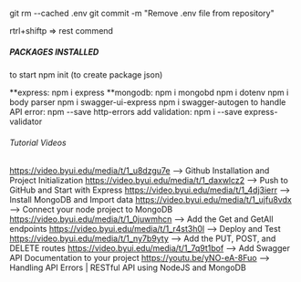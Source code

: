 git rm --cached .env
git commit -m "Remove .env file from repository"

rtrl+shiftp => rest commend


##### PACKAGES INSTALLED #####
to start npm init (to create package json)

**express: npm i express
**mongodb: npm i mongobd
           npm i dotenv
           npm i body parser
           npm i swagger-ui-express
           npm i swagger-autogen
to handle API error: npm --save http-errors 
add validation: npm i --save express-validator


###### Tutorial Videos #######
https://video.byui.edu/media/t/1_u8dzgu7e  --> Github Installation and Project Initialization
https://video.byui.edu/media/t/1_daxwlcz2  --> Push to GitHub and Start with Express
https://video.byui.edu/media/t/1_4dj3ierr  --> Install MongoDB and Import data
https://video.byui.edu/media/t/1_ujfu8vdx  --> Connect your node project to MongoDB
https://video.byui.edu/media/t/1_0juwmhcn  --> Add the Get and GetAll endpoints
https://video.byui.edu/media/t/1_r4st3h0l  --> Deploy and Test
https://video.byui.edu/media/t/1_ny7b9yty  --> Add the PUT, POST, and DELETE routes
https://video.byui.edu/media/t/1_7q9t1bof  --> Add Swagger API Documentation to your project
https://youtu.be/yNO-eA-8Fuo               --> Handling API Errors | RESTful API using NodeJS and MongoDB
